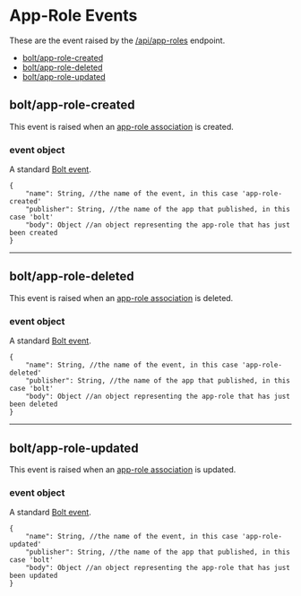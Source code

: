 # App-Role Events

These are the event raised by the [/api/app-roles](/app-roles-api.md) endpoint.

* [bolt/app-role-created](#boltapp-role-created)
* [bolt/app-role-deleted](#boltapp-role-deleted)
* [bolt/app-role-updated](#boltapp-role-updated)

## bolt/app-role-created

This event is raised when an [app-role association](/app-role-object.md) is created.

### event object

A standard [Bolt event](/bolt-event.md).

```
{
    "name": String, //the name of the event, in this case 'app-role-created'
    "publisher": String, //the name of the app that published, in this case 'bolt'
    "body": Object //an object representing the app-role that has just been created
}
```

---

## bolt/app-role-deleted

This event is raised when an [app-role association](/app-role-object.md) is deleted.

### event object

A standard [Bolt event](/bolt-event.md).

```
{
    "name": String, //the name of the event, in this case 'app-role-deleted'
    "publisher": String, //the name of the app that published, in this case 'bolt'
    "body": Object //an object representing the app-role that has just been deleted
}
```

---

## bolt/app-role-updated

This event is raised when an [app-role association](/app-role-object.md) is updated.

### event object

A standard [Bolt event](/bolt-event.md).

```
{
    "name": String, //the name of the event, in this case 'app-role-updated'
    "publisher": String, //the name of the app that published, in this case 'bolt'
    "body": Object //an object representing the app-role that has just been updated
}
```



